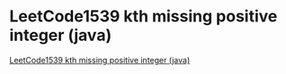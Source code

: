 # LeetCode1539 kth missing positive integer (java)
[LeetCode1539 kth missing positive integer (java)](https://aiwithcloud.com/2022/09/15/leetcode1539_kth_missing_positive_integer_java/)